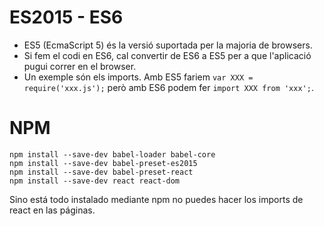 # ES2015 - ES6
- ES5 (EcmaScript 5) és la versió suportada per la majoria de browsers.
- Si fem el codi en ES6, cal convertir de ES6 a ES5 per a que l'aplicació pugui
  correr en el browser.
- Un exemple són els imports. Amb ES5 fariem `var XXX = require('xxx.js');` però
  amb ES6 podem fer `import XXX from 'xxx';`.

# NPM
```
npm install --save-dev babel-loader babel-core
npm install --save-dev babel-preset-es2015
npm install --save-dev babel-preset-react
npm install --save-dev react react-dom
```

Sino está todo instalado mediante npm no puedes hacer los imports de react en
las páginas.